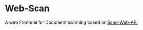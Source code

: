 # Web-Scan
A web Frontend for Document scanning based on [Sane-Web-API](https://github.com/axelhieber/Sane-Web-API)
